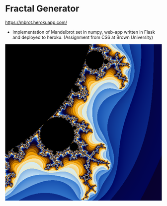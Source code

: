 # Fractal Generator
https://mbrot.herokuapp.com/
- Implementation of Mandelbrot set in numpy, web-app written in Flask and deployed to heroku. (Assignment from CS6 at Brown University)

![fractal sample](https://github.com/benkilimnik/portfolio/blob/master/fractal_sample.png)
